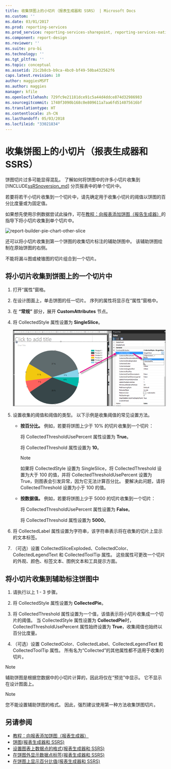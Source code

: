 ```yaml
---
title: 收集饼图上的小切片（报表生成器和 SSRS） | Microsoft Docs
ms.custom: ''
ms.date: 03/01/2017
ms.prod: reporting-services
ms.prod_service: reporting-services-sharepoint, reporting-services-native
ms.component: report-design
ms.reviewer: ''
ms.suite: pro-bi
ms.technology: ''
ms.tgt_pltfrm: ''
ms.topic: conceptual
ms.assetid: 21c2b8cb-b9ca-4bc0-bf49-50ba432562f6
caps.latest.revision: 10
author: maggiesMSFT
ms.author: maggies
manager: kfile
ms.openlocfilehash: 729fc9e21181dce91c5a44d4ddce874d32986983
ms.sourcegitcommit: 1740f3090b168c0e809611a7aa6fd514075616bf
ms.translationtype: HT
ms.contentlocale: zh-CN
ms.lasthandoff: 05/03/2018
ms.locfileid: "33021834"
---
```

# <a name="collect-small-slices-on-a-pie-chart-report-builder-and-ssrs"></a>收集饼图上的小切片（报表生成器和 SSRS）
饼图切片过多可能显得混乱。 了解如何将饼图中的许多小切片收集到 [!INCLUDE[ssRSnoversion_md](../../includes/ssrsnoversion-md.md)] 分页报表中的单个切片中。
 
 若要将若干小切片收集到一个切片中，请先确定用于收集小切片的阈值以饼图的百分比度量或为固定值。 
 
 如果想先使用示例数据尝试此操作，可在[教程：向报表添加饼图（报告生成器）](Tutorial:%20Add%20a%20Pie%20Chart%20to%20Your%20Report%20\(Report%20Builder\).md)的指导下将小切片收集到单个切片中。
 
 ![report-builder-pie-chart-other-slice](../../reporting-services/report-design/media/report-builder-pie-chart-other-slice.png)
  
 还可以将小切片收集到第一个饼图的收集切片标注的辅助饼图中。 该辅助饼图绘制在原始饼图的右侧。  
  
 不能将漏斗图或棱锥图的切片组合到一个切片。  
  
 
## <a name="to-collect-small-slices-into-a-single-slice-on-a-pie-chart"></a>将小切片收集到饼图上的一个切片中  
  
1.  打开“属性”窗格。  
  
2.  在设计图面上，单击饼图的任一切片。 序列的属性将显示在“属性”窗格中。  
  
3.  在 **“常规”** 部分，展开 **CustomAttributes** 节点。  
  
4.  将 CollectedStyle 属性设置为 **SingleSlice**。  

    ![report-builder-pie-chart-single-slice-property](../../reporting-services/media/report-builder-pie-chart-single-slice-property.png)
  
5.  设置收集的阈值和阈值的类型。 以下示例是收集阈值的常见设置方法。  
  
    -   **按百分比。** 例如，若要将饼图上少于 10% 的切片收集到一个切片：  
  
         将 CollectedThresholdUsePercent 属性设置为 **True**。  
  
         将 CollectedThreshold 属性设置为 **10**。  
  
        > [!NOTE]  
        >  如果将 CollectedStyle 设置为 SingleSlice，将 CollectedThreshold 设置为大于 100 的值，并将 CollectedThresholdUsePercent 设置为 True，则图表会引发异常，因为它无法计算百分比。 要解决此问题，请将 CollectedThreshold 设置为小于 100 的值。  
  
    -   **按数据值。** 例如，若要将饼图上少于 5000 的切片收集到一个切片：  
  
         将 CollectedThresholdUsePercent 属性设置为 **False**。  
  
         将 CollectedThreshold 属性设置为 **5000**。  
  
6.  将 CollectedLabel 属性设置为字符串，该字符串表示将在收集的切片上显示的文本标签。  
  
7.  （可选）设置 CollectedSliceExploded、CollectedColor、CollectedLegendText 和 CollectedToolTip 属性。 这些属性可更改一个切片的外观、颜色、标签文本、图例文本和工具提示方面。  
  
## <a name="to-collect-small-slices-into-a-secondary-callout-pie-chart"></a>将小切片收集到辅助标注饼图中  
  
1.  请执行以上 1 - 3 步骤。  
  
2.  将 CollectedStyle 属性设置为 **CollectedPie**。  
  
3.  将 CollectedThreshold 属性设置为一个值，该值表示将小切片收集成一个切片的阈值。 当 CollectedStyle 属性设置为 **CollectedPie**时，CollectedThresholdUsePercent 属性始终设置为 **True**，收集阈值也始终以百分比度量。  
  
4.  （可选）设置 CollectedColor、CollectedLabel、CollectedLegendText 和 CollectedToolTip 属性。 所有名为“Collected”的其他属性都不适用于收集的切片。  
  
> [!NOTE]  
>  辅助饼图是根据您数据中的小切片计算的，因此将仅在“预览”中显示。 它不显示在设计图面上。  
  
> [!NOTE]  
>  您不能设置辅助饼图的格式。 因此，强烈建议使用第一种方法收集饼图切片。  
  
## <a name="see-also"></a>另请参阅  
* [教程：向报表添加饼图（报表生成器）](Tutorial:%20Add%20a%20Pie%20Chart%20to%20Your%20Report%20\(Report%20Builder\).md)
*  [饼图&#40;报表生成器和 SSRS&#41;](../../reporting-services/report-design/pie-charts-report-builder-and-ssrs.md)   
*  [设置图表上数据点的格式&#40;报表生成器和 SSRS&#41;](../../reporting-services/report-design/formatting-data-points-on-a-chart-report-builder-and-ssrs.md)   
*  [在饼图外显示数据点标签&#40;报表生成器和 SSRS&#41;](../../reporting-services/report-design/display-data-point-labels-outside-a-pie-chart-report-builder-and-ssrs.md)   
*  [在饼图上显示百分比值&#40;报表生成器和 SSRS&#41;](../../reporting-services/report-design/display-percentage-values-on-a-pie-chart-report-builder-and-ssrs.md)     
  
